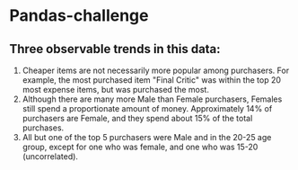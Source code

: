 # Pandas-challenge
## Three observable trends in this data:

1) Cheaper items are not necessarily more popular among purchasers. For example, the most purchased item "Final Critic" was within the top 20 most expense items, but was purchased the most.
2) Although there are many more Male than Female purchasers, Females still spend a proportionate amount of money. Approximately 14% of purchasers are Female, and they spend about 15% of the total purchases.
3) All but one of the top 5 purchasers were Male and in the 20-25 age group, except for one who was female, and one who was 15-20 (uncorrelated).
